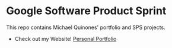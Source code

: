 # Google Software Product Sprint

This repo contains Michael Quinones' portfolio and SPS projects.


- Check out my Website! [Personal Portfolio](http://mquinones-sps-summer21.appspot.com/)
